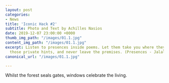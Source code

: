 ```yaml
---
layout: post
categories:
- News
title: 'Iconic Hack #2'
subtitle: Photo and Text by Achilles Nasios
date: 2019-12-07 23:00:00 +0000
thumb_img_path: "/images/01.1.jpg"
content_img_path: "/images/01.1.jpg"
excerpt: Listen to presences inside poems. Let them take you where they will. Follow
  those private hints, and never leave the premises. (Presences - Jalal Al-Din Rumi)
canonical_url: "/images/01.1.jpg"

---
```

Whilst the forest seals gates, windows celebrate the living.